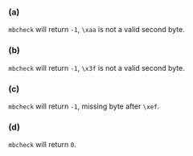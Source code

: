 ### (a)
`mbcheck` will return `-1`, `\xaa` is not a valid second byte.

### (b)
`mbcheck` will return `-1`, `\x3f` is not a valid second byte.

### (c)
`mbcheck` will return `-1`, missing byte after `\xef`.

### (d)
`mbcheck` will return `0`.
